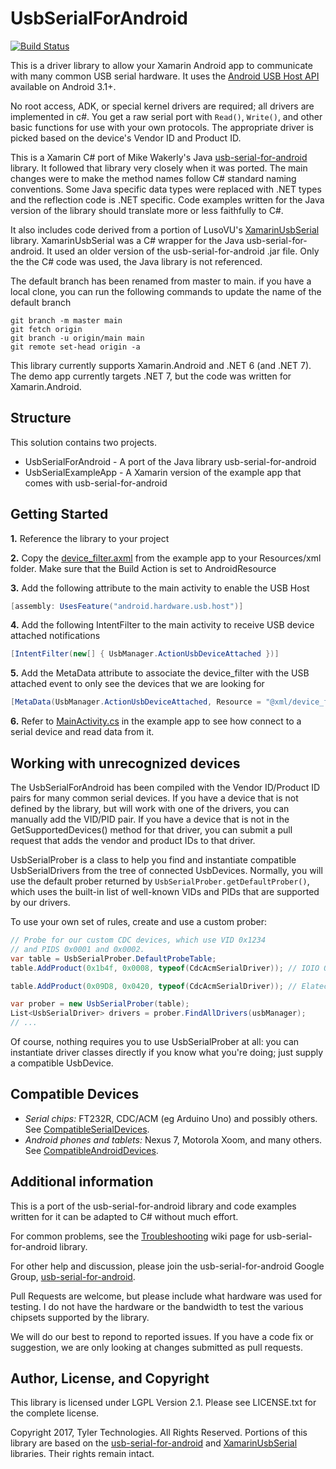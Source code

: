 # UsbSerialForAndroid

[![Build Status](https://chrismillercode.visualstudio.com/UsbSerialForAndroid/_apis/build/status/anotherlab.UsbSerialForAndroid?branchName=master)](https://chrismillercode.visualstudio.com/UsbSerialForAndroid/_build/latest?definitionId=1&branchName=master)

This is a driver library to allow your Xamarin Android app to communicate with many common USB serial hardware. It uses the [Android USB Host API](http://developer.android.com/guide/topics/connectivity/usb/host.html)
available on Android 3.1+.

No root access, ADK, or special kernel drivers are required; all drivers are implemented in
c#. You get a raw serial port with `Read()`, `Write()`, and other basic
functions for use with your own protocols. The appropriate driver is picked based on the device's Vendor ID and Product ID.

This is a Xamarin C# port of Mike Wakerly's Java [usb-serial-for-android](https://github.com/mik3y/usb-serial-for-android) library. It followed that library very closely when it was ported. The main changes were to make the method names follow C# standard naming conventions. Some Java specific data types were replaced with .NET types and the reflection code is .NET specific. Code examples written for the Java version of the library should translate more or less faithfully to C#.

It also includes code derived from a portion of LusoVU's [XamarinUsbSerial](https://bitbucket.org/lusovu/xamarinusbserial) library. XamarinUsbSerial was a C# wrapper for the Java usb-serial-for-android. It used an older version of the usb-serial-for-android .jar file. Only the the C# code was used, the Java library is not referenced.

The default branch has been renamed from master to main. if you have a local clone, you can run the following commands to update the name of the default branch

```
git branch -m master main
git fetch origin
git branch -u origin/main main
git remote set-head origin -a
```

This library currently supports Xamarin.Android and .NET 6 (and .NET 7). The demo app currently targets .NET 7, but the code was written for Xamarin.Android.

## Structure

This solution contains two projects.

* UsbSerialForAndroid - A port of the Java library usb-serial-for-android
* UsbSerialExampleApp - A Xamarin version of the example app that comes with usb-serial-for-android

## Getting Started
**1.** Reference the library to your project

**2.** Copy the [device_filter.axml](https://github.com/anotherlab/UsbSerialForAndroid/blob/master/UsbSerialExampleApp/Resources/xml/device_filter.xml) from the example app to your Resources/xml folder. Make sure that the Build Action is set to AndroidResource

**3.** Add the following attribute to the main activity to enable the USB Host
```C#
[assembly: UsesFeature("android.hardware.usb.host")]
```

**4.** Add the following IntentFilter to the main activity to receive USB device attached notifications
```C#
[IntentFilter(new[] { UsbManager.ActionUsbDeviceAttached })]
```

**5.** Add the MetaData attribute to associate the device_filter with the USB attached event to only see the devices that we are looking for
```C#
[MetaData(UsbManager.ActionUsbDeviceAttached, Resource = "@xml/device_filter")]
```

**6.** Refer to [MainActivity.cs](https://github.com/anotherlab/UsbSerialForAndroid/blob/master/UsbSerialExampleApp/MainActivity.cs) in the example app to see how connect to a serial device and read data from it.

## Working with unrecognized devices
The UsbSerialForAndroid has been compiled with the Vendor ID/Product ID pairs for many common serial devices. If you have a device that is not defined by the library, but will work with one of the drivers, you can manually add the VID/PID pair. If you have a device that is not in the GetSupportedDevices() method for that driver, you can submit a pull request that adds the vendor and product IDs to that driver.

UsbSerialProber is a class to help you find and instantiate compatible
UsbSerialDrivers from the tree of connected UsbDevices. Normally, you will use
the default prober returned by ``UsbSerialProber.getDefaultProber()``, which
uses the built-in list of well-known VIDs and PIDs that are supported by our
drivers.

To use your own set of rules, create and use a custom prober:

```C#
// Probe for our custom CDC devices, which use VID 0x1234
// and PIDS 0x0001 and 0x0002.
var table = UsbSerialProber.DefaultProbeTable;
table.AddProduct(0x1b4f, 0x0008, typeof(CdcAcmSerialDriver)); // IOIO OTG

table.AddProduct(0x09D8, 0x0420, typeof(CdcAcmSerialDriver)); // Elatec TWN4

var prober = new UsbSerialProber(table);
List<UsbSerialDriver> drivers = prober.FindAllDrivers(usbManager);
// ...
```

Of course, nothing requires you to use UsbSerialProber at all: you can instantiate driver classes directly if you know what you're doing; just supply a compatible UsbDevice.


## Compatible Devices

* *Serial chips:* FT232R, CDC/ACM (eg Arduino Uno) and possibly others.
  See [CompatibleSerialDevices](https://github.com/mik3y/usb-serial-for-android/wiki/Compatible-Serial-Devices).
* *Android phones and tablets:* Nexus 7, Motorola Xoom, and many others.
  See [CompatibleAndroidDevices](https://github.com/mik3y/usb-serial-for-android/wiki/Compatible-Android-Devices).

## Additional information

This is a port of the usb-serial-for-android library and code examples written for it can be adapted to C# without much effort.

For common problems, see the
[Troubleshooting](https://github.com/mik3y/usb-serial-for-android/wiki/Troubleshooting)
wiki page for usb-serial-for-android library.

For other help and discussion, please join the usb-serial-for-android Google Group,
[usb-serial-for-android](https://groups.google.com/forum/?fromgroups#!forum/usb-serial-for-android).

Pull Requests are welcome, but please include what hardware was used for testing. I do not have the hardware or the bandwidth to test the various chipsets supported by the library.

We will do our best to repond to reported issues. If you have a code fix or suggestion, we are only looking at changes submitted as pull requests.

## Author, License, and Copyright

This library is licensed under LGPL Version 2.1. Please see LICENSE.txt for the complete license.

Copyright 2017, Tyler Technologies. All Rights Reserved. Portions of this library are based on the [usb-serial-for-android](https://github.com/mik3y/usb-serial-for-android) and [XamarinUsbSerial](https://bitbucket.org/lusovu/xamarinusbserial) libraries. Their rights remain intact.

